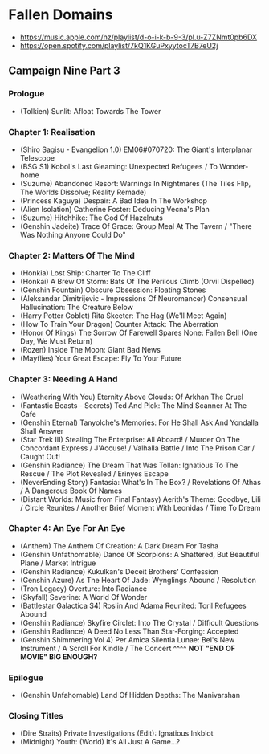 # Fallen Domains

* https://music.apple.com/nz/playlist/d-o-i-k-b-9-3/pl.u-Z7ZNmt0pb6DX
* https://open.spotify.com/playlist/7kQ1KGuPxyytocT7B7eU2j

## Campaign Nine Part 3
### Prologue

* (Tolkien) Sunlit: Afloat Towards The Tower

### Chapter 1: Realisation

* (Shiro Sagisu - Evangelion 1.0) EM06#070720: The Giant's Interplanar Telescope
* (BSG S1) Kobol's Last Gleaming: Unexpected Refugees / To Wonder-home
* (Suzume) Abandoned Resort: Warnings In Nightmares (The Tiles Flip, The Worlds Dissolve; Reality Remade)
* (Princess Kaguya) Despair: A Bad Idea In The Workshop
* (Alien Isolation) Catherine Foster: Deducing Vecna's Plan
* (Suzume) Hitchhike: The God Of Hazelnuts
* (Genshin Jadeite) Trace Of Grace: Group Meal At The Tavern / "There Was Nothing Anyone Could Do"

### Chapter 2: Matters Of The Mind

* (Honkia) Lost Ship: Charter To The Cliff
* (Honkai) A Brew Of Storm: Bats Of The Perilous Climb (Orvil Dispelled)
* (Genshin Fountain) Obscure Obsession: Floating Stones
* (Aleksandar Dimitrijevic - Impressions Of Neuromancer) Consensual Hallucination: The Creature Below
* (Harry Potter Goblet) Rita Skeeter: The Hag (We'll Meet Again)
* (How To Train Your Dragon) Counter Attack: The Aberration
* (Honor Of Kings) The Sorrow Of Farewell Spares None: Fallen Bell (One Day, We Must Return)
* (Rozen) Inside The Moon: Giant Bad News
* (Mayflies) Your Great Escape: Fly To Your Future

### Chapter 3: Needing A Hand

* (Weathering With You) Eternity Above Clouds: Of Arkhan The Cruel
* (Fantastic Beasts - Secrets) Ted And Pick: The Mind Scanner At The Cafe
* (Genshin Eternal) Tanyolche's Memories: For He Shall Ask And Yondalla Shall Answer
* (Star Trek III) Stealing The Enterprise: All Aboard! / Murder On The Concordant Express / J'Accuse! / Valhalla Battle / Into The Prison Car / Caught Out!
* (Genshin Radiance) The Dream That Was Tollan: Ignatious To The Rescue / The Plot Revealed / Erinyes Escape
* (NeverEnding Story) Fantasia: What's In The Box? / Revelations Of Athas / A Dangerous Book Of Names
* (Distant Worlds: Music from Final Fantasy) Aerith's Theme: Goodbye, Lili / Circle Reunites / Another Brief Moment With Leonidas / Time To Dream

### Chapter 4: An Eye For An Eye

* (Anthem) The Anthem Of Creation: A Dark Dream For Tasha
* (Genshin Unfathomable) Dance Of Scorpions: A Shattered, But Beautiful Plane / Market Intrigue
* (Genshin Radiance) Kukulkan's Deceit Brothers' Confession
* (Genshin Azure) As The Heart Of Jade: Wynglings Abound / Resolution
* (Tron Legacy) Overture: Into Radiance
* (Skyfall) Severine: A World Of Wonder
* (Battlestar Galactica S4) Roslin And Adama Reunited: Toril Refugees Abound
* (Genshin Radiance) Skyfire Circlet: Into The Crystal / Difficult Questions
* (Genshin Radiance) A Deed No Less Than Star-Forging: Accepted
* (Genshin Shimmering Vol 4) Per Amica Silentia Lunae: Bel's New Instrument / A Scroll For Kindle / The Concert
   ^^^^ **NOT "END OF MOVIE" BIG ENOUGH?**

### Epilogue

* (Genshin Unfahomable) Land Of Hidden Depths: The Manivarshan

### Closing Titles

* (Dire Straits) Private Investigations (Edit): Ignatious Inkblot
* (Midnight) Youth: (World) It's All Just A Game...?
